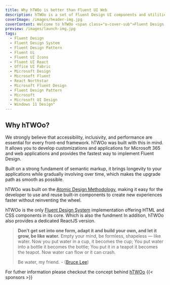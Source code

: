 ```yaml
---
title: Why hTWOo is better than Fluent UI Web
description: hTWOo is a set of Fluent Design UI components and utilities resulting from an effort to converge the set of HTML and ReactJS based component libraries.
coverImage: /images/header-img.jpg
coverContent: Welcome to hTWOo <span class="o-cover-sub">Fluent Design for everyone and Microsoft 365 Applications</span>
preview: /images/launch-img.jpg
tags:
  - Fluent Design
  - Fluent Design System
  - Fluent Design Pattern
  - Fluent Ui
  - Fluent UI Icons
  - Fluent UI React
  - Office UI Fabric
  - Microsoft Design
  - Microsoft Fluent
  - React Northstar
  - Microsoft Fluent Design
  - Fluent Design Pattern
  - Microsoft
  - Microsoft UI Design
  - Windows 11 Design"
---
```


<div class="t-general landing">
  <h2>Why hTWOo?</h2>
  <p>We strongly believe that accessibility, inclusivity, and performance are essential for every front-end framework. hTWOo was built with this in mind. It allows you to develop customizations and applications for Microsoft 365 and web applications and provides the fastest way to implement Fluent Design.</p>
  <p>Built on a strong fundament of semantic markup, it brings longevity to your applications while gradually involving over time, which makes the upgrade path as smooth as possible.</p>
  <p>hTWOo was built on the <a href="https://atomicdesign.bradfrost.com/chapter-2/" target="_blank">Atomic Design Methodology</a>, making it easy for the developer to use and reuse built-in components to create new experiences faster without reinventing the wheel.</p>
  <p>
  hTWOo is the only <a href="https://www.microsoft.com/design/fluent/" target="_blank">Fluent Design System</a> implementation offering HTML and CSS components in its core. Which is also the fundment
  In addition, hTWOo also provides a dedicated ReactJS version.</p>

  <blockquote>
  <p><strong>Don’t get set into one form, adapt it and build your own, and let it grow, be like water.</strong> Empty your mind, be formless, shapeless — like water. Now you put water in a cup, it becomes the cup; You put water into a bottle it becomes the bottle; You put it in a teapot it becomes the teapot. Now water can flow or it can crash.</p>
  <p>Be water, my friend. - (<a href="https://www.youtube.com/watch?v=cJMwBwFj5nQ">Bruce Lee</a>)</p>
  </blockquote>

  For futher information please checkout the concept behind [hTWOo](./concepts)
  {{< sponsors >}}
</div>

